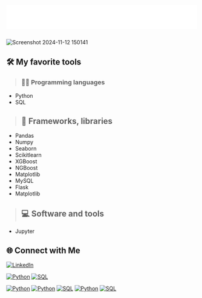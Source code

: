 # ![Name Animation](./name-animation.svg)

![Screenshot 2024-11-12 150141](https://github.com/user-attachments/assets/107bebde-1c5f-4254-ae20-55af94dac84f)

## 🛠️ My favorite tools
> ### 👨‍💻 Programming languages
   - Python
   - SQL

> ## 🧰 Frameworks, libraries
   - Pandas
   - Numpy
   - Seaborn
   - Scikitlearn
   - XGBoost
   - NGBoost
   - Matplotlib
   - MySQL
   - Flask
   - Matplotlib

> ## 💻 Software and tools
   - Jupyter

## 🌐 Connect with Me

<a href="https://www.linkedin.com/in/michael-angelo-voudouris-082a20207/" target="_blank">
    <img src="https://img.icons8.com/ios-filled/50/0077b5/linkedin.png" alt="LinkedIn" width="30" height="30">
</a>



[![Python](https://img.shields.io/badge/Python-3.9-blue?style=flat&logo=python&logoColor=white)](https://www.python.org)
[![SQL](https://img.shields.io/badge/SQL-Database-blue?style=flat&logo=postgresql&logoColor=white)](https://www.sql.org)

[![Python](https://img.shields.io/badge/Python-3.9-306998?style=flat&logo=python&logoColor=white)](https://www.python.org)
[![Python](https://img.shields.io/badge/Python-3.9-87CEEB?style=flat&logo=python&logoColor=white)](https://www.python.org)
[![SQL](https://img.shields.io/badge/SQL-Database-0077B5?style=flat&logo=postgresql&logoColor=white)](https://www.sql.org)
[![Python](https://img.shields.io/badge/Python-3.9-306998?style=flat&logo=python&logoColor=white)](https://www.python.org)
[![SQL](https://img.shields.io/badge/SQL-Database-0077B5?style=flat&logo=postgresql&logoColor=white)](https://www.sql.org)

